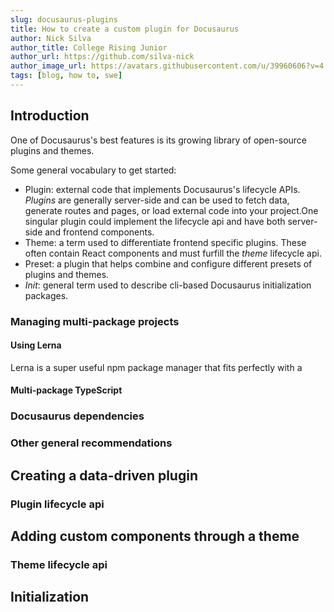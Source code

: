 ```yaml
---
slug: docusaurus-plugins
title: How to create a custom plugin for Docusaurus
author: Nick Silva
author_title: College Rising Junior
author_url: https://github.com/silva-nick
author_image_url: https://avatars.githubusercontent.com/u/39960606?v=4
tags: [blog, how to, swe]
---
```


## Introduction

One of Docusaurus's best features is its growing library of open-source plugins and themes.

Some general vocabulary to get started:

- Plugin: external code that implements Docusaurus's lifecycle APIs. _Plugins_ are generally server-side and can be used to fetch data, generate routes and pages, or load external code into your project.One singular plugin could implement the lifecycle api and have both server-side and frontend components.
- Theme: a term used to differentiate frontend specific plugins. These often contain React components and must furfill the _theme_ lifecycle api.
- Preset: a plugin that helps combine and configure different presets of plugins and themes.
- _Init_: general term used to describe cli-based Docusaurus initialization packages.

<!--truncate-->

### Managing multi-package projects

#### Using Lerna

Lerna is a super useful npm package manager that fits perfectly with a

#### Multi-package TypeScript

### Docusaurus dependencies

### Other general recommendations

## Creating a data-driven plugin

### Plugin lifecycle api

## Adding custom components through a theme

### Theme lifecycle api

## Initialization

###
